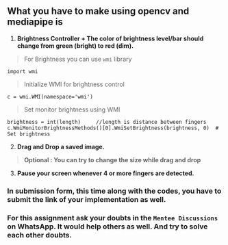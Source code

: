 ## What you have to make using opencv and mediapipe is
1. **Brightness Controller + The color of brightness level/bar should change from green (bright) to red (dim).**
> For Brightness you can use `wmi` library
```
import wmi
```
> Initialize WMI for brightness control
```
c = wmi.WMI(namespace='wmi')
```
> Set monitor brightness using WMI
```
brightness = int(length)     //length is distance between fingers
c.WmiMonitorBrightnessMethods()[0].WmiSetBrightness(brightness, 0)  # Set brightness
```
2. **Drag and Drop a saved image.**
>  **Optional : You can try to change the size while drag and drop**
3. **Pause your screen whenever 4 or more fingers are detected.**

### In submission form, this time along with the codes, you have to submit the link of your implementation as well.
### For this assignment ask your doubts in the `Mentee Discussions` on WhatsApp. It would help others as well. And try to solve each other doubts.
